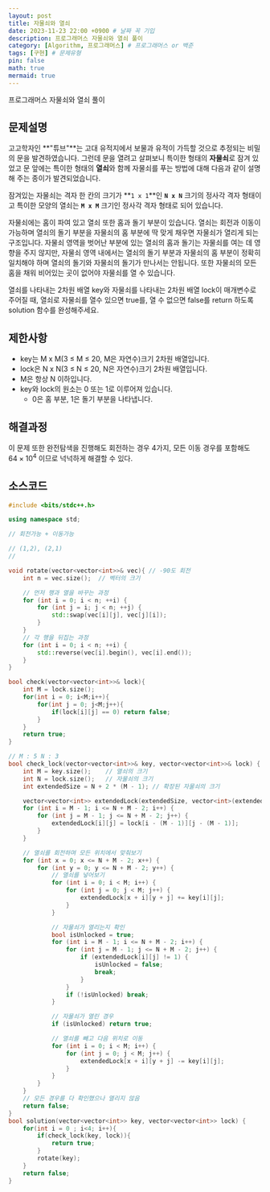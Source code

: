 ```yaml
---
layout: post
title: 자물쇠와 열쇠
date: 2023-11-23 22:00 +0900 # 날짜 꼭 기입
description: 프로그래머스 자물쇠와 열쇠 풀이
category: [Algorithm, 프로그래머스] # 프로그래머스 or 백준
tags: [구현] # 문제유형
pin: false
math: true
mermaid: true
---
```

프로그래머스 자물쇠와 열쇠 풀이
<!--more-->


## 문제설명


고고학자인 **"튜브"**는 고대 유적지에서 보물과 유적이 가득할 것으로 추정되는 비밀의 문을 발견하였습니다. 그런데 문을 열려고 살펴보니 특이한 형태의 **자물쇠**로 잠겨 있었고 문 앞에는 특이한 형태의 **열쇠**와 함께 자물쇠를 푸는 방법에 대해 다음과 같이 설명해 주는 종이가 발견되었습니다.


잠겨있는 자물쇠는 격자 한 칸의 크기가 **`1 x 1`**인 **`N x N`** 크기의 정사각 격자 형태이고 특이한 모양의 열쇠는 **`M x M`** 크기인 정사각 격자 형태로 되어 있습니다.


자물쇠에는 홈이 파여 있고 열쇠 또한 홈과 돌기 부분이 있습니다. 열쇠는 회전과 이동이 가능하며 열쇠의 돌기 부분을 자물쇠의 홈 부분에 딱 맞게 채우면 자물쇠가 열리게 되는 구조입니다. 자물쇠 영역을 벗어난 부분에 있는 열쇠의 홈과 돌기는 자물쇠를 여는 데 영향을 주지 않지만, 자물쇠 영역 내에서는 열쇠의 돌기 부분과 자물쇠의 홈 부분이 정확히 일치해야 하며 열쇠의 돌기와 자물쇠의 돌기가 만나서는 안됩니다. 또한 자물쇠의 모든 홈을 채워 비어있는 곳이 없어야 자물쇠를 열 수 있습니다.


열쇠를 나타내는 2차원 배열 key와 자물쇠를 나타내는 2차원 배열 lock이 매개변수로 주어질 때, 열쇠로 자물쇠를 열수 있으면 true를, 열 수 없으면 false를 return 하도록 solution 함수를 완성해주세요.


## 제한사항

- key는 M x M(3 ≤ M ≤ 20, M은 자연수)크기 2차원 배열입니다.
- lock은 N x N(3 ≤ N ≤ 20, N은 자연수)크기 2차원 배열입니다.
- M은 항상 N 이하입니다.
- key와 lock의 원소는 0 또는 1로 이루어져 있습니다.
	- 0은 홈 부분, 1은 돌기 부분을 나타냅니다.

## 해결과정


이 문제 또한 완전탐색을 진행해도 회전하는 경우 4가지, 모든 이동 경우를 포함해도  $64\times10^4$ 이므로 넉넉하게 해결할 수 있다.


## 소스코드


```c++
#include <bits/stdc++.h>

using namespace std;

// 회전가능 + 이동가능

// (1,2), (2,1)
//

void rotate(vector<vector<int>>& vec){ // -90도 회전
    int n = vec.size();  // 벡터의 크기

    // 먼저 행과 열을 바꾸는 과정
    for (int i = 0; i < n; ++i) {
        for (int j = i; j < n; ++j) {
            std::swap(vec[i][j], vec[j][i]);
        }
    }
    // 각 행을 뒤집는 과정
    for (int i = 0; i < n; ++i) {
        std::reverse(vec[i].begin(), vec[i].end());
    }    
}

bool check(vector<vector<int>>& lock){
    int M = lock.size();
    for(int i = 0; i<M;i++){
        for(int j = 0; j<M;j++){
            if(lock[i][j] == 0) return false;
        }
    }
    return true;
}

// M : 5 N : 3
bool check_lock(vector<vector<int>>& key, vector<vector<int>>& lock) {
    int M = key.size();    // 열쇠의 크기
    int N = lock.size();   // 자물쇠의 크기
    int extendedSize = N + 2 * (M - 1); // 확장된 자물쇠의 크기

    vector<vector<int>> extendedLock(extendedSize, vector<int>(extendedSize, 0));
    for (int i = M - 1; i <= N + M - 2; i++) {
        for (int j = M - 1; j <= N + M - 2; j++) {
            extendedLock[i][j] = lock[i - (M - 1)][j - (M - 1)];
        }
    }

    // 열쇠를 회전하며 모든 위치에서 맞춰보기
    for (int x = 0; x <= N + M - 2; x++) {
        for (int y = 0; y <= N + M - 2; y++) {
            // 열쇠를 넣어보기
            for (int i = 0; i < M; i++) {
                for (int j = 0; j < M; j++) {
                    extendedLock[x + i][y + j] += key[i][j];
                }
            }

            // 자물쇠가 열리는지 확인
            bool isUnlocked = true;
            for (int i = M - 1; i <= N + M - 2; i++) {
                for (int j = M - 1; j <= N + M - 2; j++) {
                    if (extendedLock[i][j] != 1) {
                        isUnlocked = false;
                        break;
                    }
                }
                if (!isUnlocked) break;
            }

            // 자물쇠가 열린 경우
            if (isUnlocked) return true;

            // 열쇠를 빼고 다음 위치로 이동
            for (int i = 0; i < M; i++) {
                for (int j = 0; j < M; j++) {
                    extendedLock[x + i][y + j] -= key[i][j];
                }
            }
        }
    }
    // 모든 경우를 다 확인했으나 열리지 않음
    return false;
}
bool solution(vector<vector<int>> key, vector<vector<int>> lock) {
    for(int i = 0 ; i<4; i++){
        if(check_lock(key, lock)){
            return true;
        }
        rotate(key);
    }
    return false;
}
```

